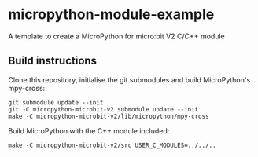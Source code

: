 # micropython-module-example
A template to create a MicroPython for micro:bit V2 C/C++ module


## Build instructions

Clone this repository, initialise the git submodules and build MicroPython's
mpy-cross:
```
git submodule update --init
git -C micropython-microbit-v2 submodule update --init
make -C micropython-microbit-v2/lib/micropython/mpy-cross
```

Build MicroPython with the C++ module included:

```
make -C micropython-microbit-v2/src USER_C_MODULES=../../..
```